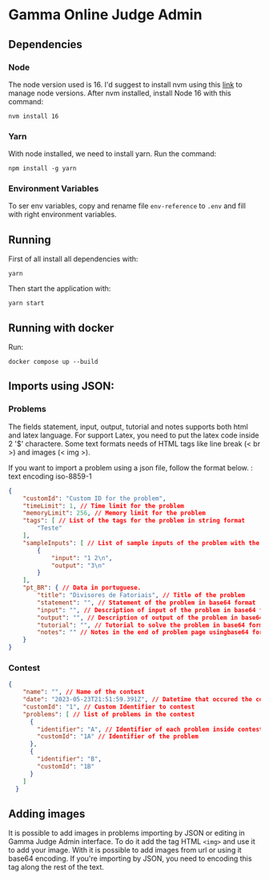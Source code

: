 # Gamma Online Judge Admin 

## Dependencies

### Node

The node version used is 16. I'd suggest to install nvm using this [link](https://heynode.com/tutorial/install-nodejs-locally-nvm/) to manage node versions. After nvm installed, install Node 16 with this command:

```shell
nvm install 16
```

### Yarn

With node installed, we need to install yarn. Run the command:
```shell
npm install -g yarn
```

### Environment Variables

To ser env variables, copy and rename file `env-reference` to `.env` and fill with right environment variables.

## Running

First of all install all dependencies with:
```shell
yarn
```

Then start the application with:
```shell
yarn start
```

## Running with docker

Run: 
```shell
docker compose up --build
```

## Imports using JSON:

### Problems

The fields statement, input, output, tutorial and notes supports both html and latex language. For support Latex, you need to put the latex code inside 2 '$' charactere. Some text formats needs of HTML tags like line break (< br >) and images (< img >).

If you want to import a problem using a json file, follow the format below. :
text encoding iso-8859-1

```json
{
    "customId": "Custom ID for the problem",
    "timeLimit": 1, // Time limit for the problem
    "memoryLimit": 256, // Memory limit for the problem
    "tags": [ // List of the tags for the problem in string format
        "Teste"
    ],
    "sampleInputs": [ // List of sample inputs of the problem with the given parameters for each object
        {
            "input": "1 2\n",
            "output": "3\n"
        }
    ],
    "pt_BR": { // Data in portuguese.
        "title": "Divisores de Fatoriais", // Title of the problem
        "statement": "", // Statement of the problem in base64 format
        "input": "", // Description of input of the problem in base64 format
        "output": "", // Description of output of the problem in base64 format
        "tutorial": "", // Tutorial to solve the problem in base64 format
        "notes": "" // Notes in the end of problem page usingbase64 format
    }
}
```

### Contest

```json
{
    "name": "", // Name of the contest
    "date": "2023-05-23T21:51:59.391Z", // Datetime that occured the contest 
    "customId": "1", // Custom Identifier to contest
    "problems": [ // list of problems in the contest
      {
        "identifier": "A", // Identifier of each problem inside contest
        "customId": "1A" // Identifier of the problem
      },
      {
        "identifier": "B",
        "customId": "1B"
      }
    ]
  }
```

## Adding images

It is possible to add images in problems importing by JSON or editing in Gamma Judge Admin interface. To do it add the tag HTML `<img>`
and use it to add your image. With it is possible to add images from url or using it base64 encoding. If you're importing by JSON, you need to encoding this tag along the rest of the text.

